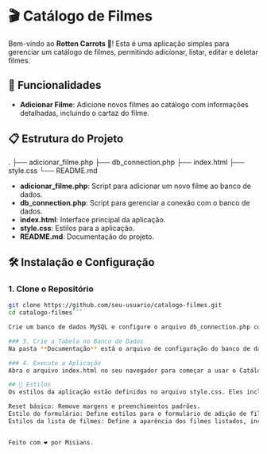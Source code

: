 # 🎬 Catálogo de Filmes

Bem-vindo ao **Rotten Carrots 🥕**! Esta é uma aplicação simples para gerenciar um catálogo de filmes, permitindo adicionar, listar, editar e deletar filmes.

## 🚀 Funcionalidades

- **Adicionar Filme**: Adicione novos filmes ao catálogo com informações detalhadas, incluindo o cartaz do filme.


## 📋 Estrutura do Projeto

.
├── adicionar_filme.php
├── db_connection.php
├── index.html
├── style.css
└── README.md


- **adicionar_filme.php**: Script para adicionar um novo filme ao banco de dados.
- **db_connection.php**: Script para gerenciar a conexão com o banco de dados.
- **index.html**: Interface principal da aplicação.
- **style.css**: Estilos para a aplicação.
- **README.md**: Documentação do projeto.

## 🛠️ Instalação e Configuração

### 1. Clone o Repositório

```bash
git clone https://github.com/seu-usuario/catalogo-filmes.git
cd catalogo-filmes```

Crie um banco de dados MySQL e configure o arquivo db_connection.php com suas credenciais de acesso:

### 3. Crie a Tabela no Banco de Dados
Na pasta **Documentação** está o arquivo de configuração do banco de dados.

### 4. Execute a Aplicação
Abra o arquivo index.html no seu navegador para começar a usar o Catálogo de Filmes.

## 🎨 Estilos
Os estilos da aplicação estão definidos no arquivo style.css. Eles incluem:

Reset básico: Remove margens e preenchimentos padrões.
Estilo do formulário: Define estilos para o formulário de adição de filmes.
Estilos da lista de filmes: Define a aparência dos filmes listados, incluindo o cartaz e os botões de ação.


Feito com ❤️ por Misians.

